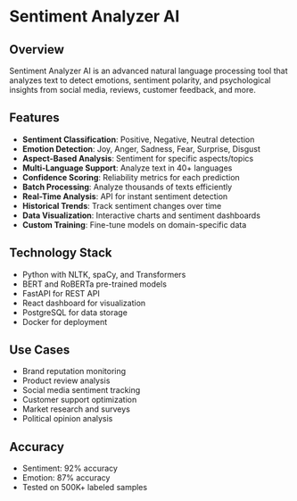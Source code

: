 # Sentiment Analyzer AI

## Overview
Sentiment Analyzer AI is an advanced natural language processing tool that analyzes text to detect emotions, sentiment polarity, and psychological insights from social media, reviews, customer feedback, and more.

## Features
- **Sentiment Classification**: Positive, Negative, Neutral detection
- **Emotion Detection**: Joy, Anger, Sadness, Fear, Surprise, Disgust
- **Aspect-Based Analysis**: Sentiment for specific aspects/topics
- **Multi-Language Support**: Analyze text in 40+ languages
- **Confidence Scoring**: Reliability metrics for each prediction
- **Batch Processing**: Analyze thousands of texts efficiently
- **Real-Time Analysis**: API for instant sentiment detection
- **Historical Trends**: Track sentiment changes over time
- **Data Visualization**: Interactive charts and sentiment dashboards
- **Custom Training**: Fine-tune models on domain-specific data

## Technology Stack
- Python with NLTK, spaCy, and Transformers
- BERT and RoBERTa pre-trained models
- FastAPI for REST API
- React dashboard for visualization
- PostgreSQL for data storage
- Docker for deployment

## Use Cases
- Brand reputation monitoring
- Product review analysis
- Social media sentiment tracking
- Customer support optimization
- Market research and surveys
- Political opinion analysis

## Accuracy
- Sentiment: 92% accuracy
- Emotion: 87% accuracy
- Tested on 500K+ labeled samples
